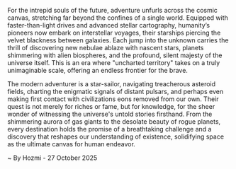 
For the intrepid souls of the future, adventure unfurls across the cosmic canvas, stretching far beyond the confines of a single world. Equipped with faster-than-light drives and advanced stellar cartography, humanity’s pioneers now embark on interstellar voyages, their starships piercing the velvet blackness between galaxies. Each jump into the unknown carries the thrill of discovering new nebulae ablaze with nascent stars, planets shimmering with alien biospheres, and the profound, silent majesty of the universe itself. This is an era where "uncharted territory" takes on a truly unimaginable scale, offering an endless frontier for the brave.

The modern adventurer is a star-sailor, navigating treacherous asteroid fields, charting the enigmatic signals of distant pulsars, and perhaps even making first contact with civilizations eons removed from our own. Their quest is not merely for riches or fame, but for knowledge, for the sheer wonder of witnessing the universe's untold stories firsthand. From the shimmering aurora of gas giants to the desolate beauty of rogue planets, every destination holds the promise of a breathtaking challenge and a discovery that reshapes our understanding of existence, solidifying space as the ultimate canvas for human endeavor.

~ By Hozmi - 27 October 2025

